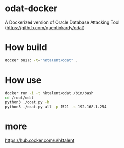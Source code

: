 # odat-docker
A Dockerized version of Oracle Database Attacking Tool (https://github.com/quentinhardy/odat)

# How build
```bash
docker build -t="hktalent/odat" .
```

# How use
```bash
docker run -i -t hktalent/odat /bin/bash
cd /root/odat
python3 ./odat.py -h
python3 ./odat.py all -p 1521 -s 192.168.1.254
```

# more
https://hub.docker.com/u/hktalent
